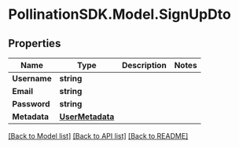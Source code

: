 
# PollinationSDK.Model.SignUpDto

## Properties

Name | Type | Description | Notes
------------ | ------------- | ------------- | -------------
**Username** | **string** |  | 
**Email** | **string** |  | 
**Password** | **string** |  | 
**Metadata** | [**UserMetadata**](UserMetadata.md) |  | 

[[Back to Model list]](../README.md#documentation-for-models)
[[Back to API list]](../README.md#documentation-for-api-endpoints)
[[Back to README]](../README.md)

